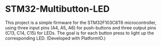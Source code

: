# STM32-Multibutton-LED
This project is a simple firmware for the STM32F103C8T6 microcontroller, using three input pins (A4, A5, A6) for push-buttons and three output pins (C13, C14, C15) for LEDs. The goal is for each button press to light up the corresponding LED. (Developed with PlatformIO.)
